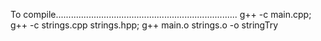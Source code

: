 To compile........................................................................
g++ -c main.cpp; g++ -c strings.cpp strings.hpp; g++ main.o strings.o -o stringTry